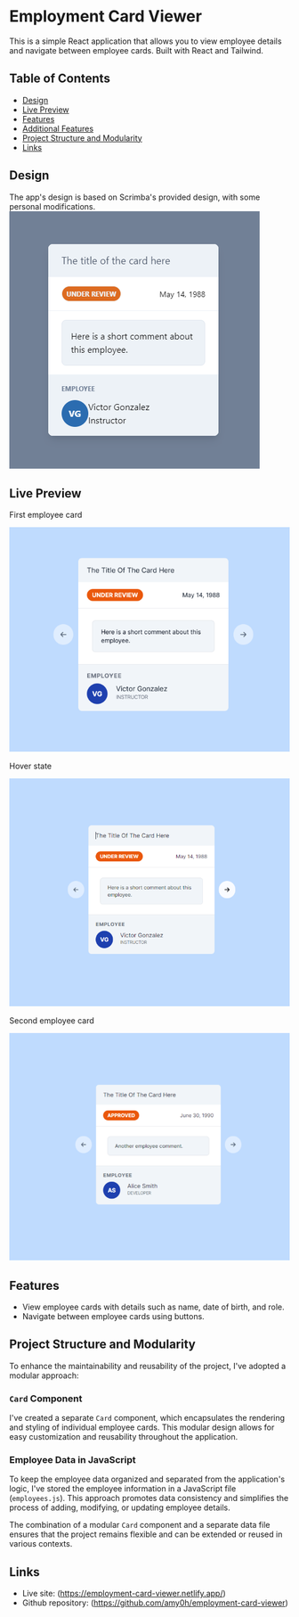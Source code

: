 # Employment Card Viewer

This is a simple React application that allows you to view employee details and navigate between employee cards. Built with React and Tailwind.

## Table of Contents

- [Design](#design)
- [Live Preview](#live-preview)
- [Features](#features)
- [Additional Features](#additional-features)
- [Project Structure and Modularity](#project-structure-and-modularity)
- [Links](#links)

## Design

The app's design is based on Scrimba's provided design, with some personal modifications.
![Design Preview](./design/design.png)

## Live Preview

First employee card

![Live Preview](./preview/preview_initial.png)

Hover state

![Live Preview](./preview/preview_hover.png)

Second employee card

![Live Preview](./preview/preview_next.png)

## Features

- View employee cards with details such as name, date of birth, and role.
- Navigate between employee cards using buttons.

## Project Structure and Modularity

To enhance the maintainability and reusability of the project, I've adopted a modular approach:

### `Card` Component

I've created a separate `Card` component, which encapsulates the rendering and styling of individual employee cards. This modular design allows for easy customization and reusability throughout the application.

### Employee Data in JavaScript

To keep the employee data organized and separated from the application's logic, I've stored the employee information in a JavaScript file (`employees.js`). This approach promotes data consistency and simplifies the process of adding, modifying, or updating employee details.

The combination of a modular `Card` component and a separate data file ensures that the project remains flexible and can be extended or reused in various contexts.

## Links
- Live site: (https://employment-card-viewer.netlify.app/)
- Github repository: (https://github.com/amy0h/employment-card-viewer)
